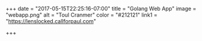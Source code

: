+++
date = "2017-05-15T22:25:16-07:00"
title = "Golang Web App"
image = "webapp.png"
alt = "Toul Cranmer"
color = "#212121"
link1 = "https://lenslocked.callforpaul.com"


+++
